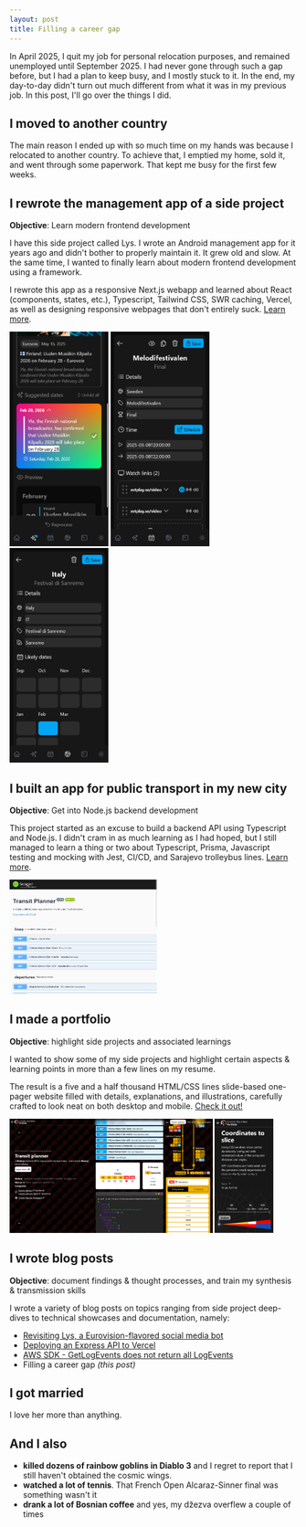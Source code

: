 ```yaml
---
layout: post
title: Filling a career gap
---
```


In April 2025, I quit my job for personal relocation purposes, and remained unemployed until September 2025. I had never
gone through such a gap before, but I had a plan to keep busy, and I mostly stuck to it. In the end, my day-to-day
didn't turn out much different from what it was in my previous job. In this post, I'll go over the things I did.

<!--more-->

## I moved to another country

The main reason I ended up with so much time on my hands was because I relocated to another country. To achieve that, I
emptied my home, sold it, and went through some paperwork. That kept me busy for the first few weeks.

## I rewrote the management app of a side project

**Objective**: Learn modern frontend development

I have this side project called Lys. I wrote an Android management app for it years ago and didn't bother to properly
maintain it. It grew old and slow. At the same time, I wanted to finally learn about modern frontend development using a
framework.

I rewrote this app as a responsive Next.js webapp and learned about React (components, states, etc.), Typescript,
Tailwind CSS, SWR caching, Vercel, as well as designing responsive webpages that don't entirely
suck. [Learn more](https://corentindautreme.github.io/portfolio#lys).

<img width="173" height="376" alt="Image" src="https://raw.githubusercontent.com/corentindautreme/corentindautreme.github.io/refs/heads/master/images/portfolio/lys_manager_suggestion_ter_dark.png" /> <img width="173" height="376" alt="Image" src="https://raw.githubusercontent.com/corentindautreme/corentindautreme.github.io/refs/heads/master/images/portfolio/lys_manager_event_dark.png" /> <img width="173" height="376" alt="Image" src="https://raw.githubusercontent.com/corentindautreme/corentindautreme.github.io/refs/heads/master/images/portfolio/lys_manager_country_dark.png" />

## I built an app for public transport in my new city

**Objective**: Get into Node.js backend development

This project started as an excuse to build a backend API using Typescript and Node.js. I didn't cram in as much learning
as I had hoped, but I still managed to learn a thing or two about Typescript, Prisma, Javascript testing and mocking
with Jest,
CI/CD, <span class="tooltip-toggle" aria-label="Very useful to visit my (incredibly lovely, by the way - I really won the lottery when I married this woman 🥹) in-laws">
and Sarajevo trolleybus lines</span>. [Learn more](https://corentindautreme.github.io/portfolio#transit-planner).

<img width="auto" height="200" alt="Image" src="https://raw.githubusercontent.com/corentindautreme/corentindautreme.github.io/refs/heads/master/images/articles/2025-9-5-Filling-A-Career-Gap/transit_planner.png" />

## I made a portfolio

**Objective**: highlight side projects and associated learnings

I wanted to show some of my side projects and highlight certain aspects & learning points in more than a few lines on my
resume.

The result is a five and a half thousand HTML/CSS lines slide-based one-pager website filled with details, explanations,
and illustrations, carefully crafted to look neat on both desktop and
mobile. [Check it out!](https://corentindautreme.github.io/portfolio)

<img width="auto" height="200" alt="Image" src="https://raw.githubusercontent.com/corentindautreme/corentindautreme.github.io/refs/heads/master/images/articles/2025-9-5-Filling-A-Career-Gap/portfolio_desktop.png" /> <img width="auto" height="200" alt="Image" src="https://raw.githubusercontent.com/corentindautreme/corentindautreme.github.io/refs/heads/master/images/articles/2025-9-5-Filling-A-Career-Gap/portfolio_mobile.png" />

## I wrote blog posts

**Objective**: document findings & thought processes, and train my synthesis & transmission skills

I wrote a variety of blog posts on topics ranging from side project deep-dives to technical showcases and documentation,
namely:

* [Revisiting Lys, a Eurovision-flavored social media bot](https://corentindautreme.github.io/Revisiting-Lys-A-Eurovision-Flavored-Social-Media-Bot/)
* [Deploying an Express API to Vercel](https://corentindautreme.github.io/Deploying-An-Express-API-To-Vercel/)
* [AWS SDK - GetLogEvents does not return all LogEvents](https://corentindautreme.github.io/AWS-SDK-GetLogEvents-Does-Not-Return-All-LogEvents/)
* Filling a career gap _(this post)_

## I got married

I love her more than anything.

## And I also

* **killed dozens of rainbow goblins in Diablo 3** and I regret to report that I still haven't obtained the cosmic
  wings.
* **watched a lot of tennis**. That French Open Alcaraz-Sinner final was something wasn't it
* **drank a lot of Bosnian coffee** and yes, my džezva overflew a couple of times